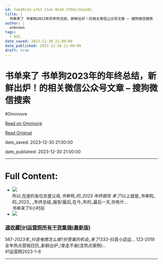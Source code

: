 ```yaml
---
id: fab40c3a-a7b3-11ee-9e3d-3f84cc91ee91
title: |
  书单来了 书单狗2023年的年终总结，新鲜出炉！的相关微信公众号文章 – 搜狗微信搜索
author: |
  unknown
tags:
  - RSS
date_saved: 2023-12-30 21:00:00
date_published: 2023-12-30 21:00:00
draft: true
---
```


# 书单来了 书单狗2023年的年终总结，新鲜出炉！的相关微信公众号文章 – 搜狗微信搜索
#Omnivore

[Read on Omnivore](https://omnivore.app/me/2023-18cbeec1024)

[Read Original](http://weixin.sogou.com/weixin?query=%E4%B9%A6%E5%8D%95%E6%9D%A5%E4%BA%86+%E4%B9%A6%E5%8D%95%E7%8B%972023%E5%B9%B4%E7%9A%84%E5%B9%B4%E7%BB%88%E6%80%BB%E7%BB%93%EF%BC%8C%E6%96%B0%E9%B2%9C%E5%87%BA%E7%82%89%EF%BC%81&type=2)

date_saved: 2023-12-30 21:00:00

date_published: 2023-12-30 21:00:00

--- 

# Full Content: 

* [![](https://proxy-prod.omnivore-image-cache.app/0x0,sBeZTTosF4Kwgji-gsmRfgbcgzu4j3xBZ6Hg80sh0ejk/http://img01.sogoucdn.com/v2/thumb?appid=201147&url=https%3A%2F%2Fmmbiz.qpic.cn%2Fsz_mmbiz_jpg%2FO8icMfAgiagKicZXulzyeibndpRSdMXXdK0ySQTJibKCZFMjvfPpe73kTib4iaEibuSlGYhYQZciaMr3UiaCMEIvx1Sib3Xew%2F0%3Fwx_fmt%3Djpeg&sign=b1a6887e21e974ca292e3bc70b9680dc)](http://weixin.sogou.com/link?url=dn9a%5F-gY295K0Rci%5FxozVXfdMkSQTLW6cwJThYulHEtVjXrGTiVgS6aGLRhYg8mzWOSUcOmBA8kOljaTLhc1PlqXa8Fplpd919JuUv8uV0X8Qybe71Ir-Qd2zPNE-nJCCZd97RDZdNfF8FRAZQ267y%5Fw4-37Obt4oeS2PAvdBC8pVJd-SAQMzqQQm-CVwexGrFp7KdYWvUVdpnS3DOPR-STCSyB8f9oWn8beg3RNkpmNVqs3qqHKvi84naJ2snOHfAe4SN8YL830OK9DLfgmPA..&type=2&query=%E4%B9%A6%E5%8D%95%E6%9D%A5%E4%BA%86%20%E4%B9%A6%E5%8D%95%E7%8B%972023%E5%B9%B4%E7%9A%84%E5%B9%B4%E7%BB%88%E6%80%BB%E7%BB%93%EF%BC%8C%E6%96%B0%E9%B2%9C%E5%87%BA%E7%82%89%EF%BC%81&token=ACE32D1407D288513A3C37F3F0F5C5EA3A137F83659121CA)  
所以,在座的各位衣食父母,_书单狗_的_2023_ _年终报告_ _来了_!以上就是_书单狗_的_2023_ _年终总结_报告!最后,在今_年的_最后一天,你有什...  
书单来了6小时前
* [![](https://proxy-prod.omnivore-image-cache.app/0x0,s7F7_4LE5-_zV5FERdqguRjYuHT00hir9gXhc1Gjcdlo/http://img01.sogoucdn.com/v2/thumb?appid=201147&url=https%3A%2F%2Fmmbiz.qpic.cn%2Fsz_mmbiz_jpg%2F1iaeCtyO00woX7mnuT7fo3zZzRUQNvUhrh6w7jsxfACrs4gmvWtlmiaU14pHvWvXIXtTNibpiaFiaPyGeS3oJk9VH4w%2F0%3Fwx_fmt%3Djpeg&sign=7046babb02b89ba3414f1393a29fab79)](http://weixin.sogou.com/link?url=dn9a%5F-gY295K0Rci%5FxozVXfdMkSQTLW6cwJThYulHEtVjXrGTiVgS6aGLRhYg8mzWOSUcOmBA8kOljaTLhc1PlqXa8Fplpd9cAg534-03CiY6TxLxruxn7tL5ZZ8bXJkVpNBcFOOSGy3SX9vSXYFBK-VmJ04-Umh2JJigMvR0dvjFRLyaTawHJDl1gIOI3aZ6PYg8th-bwQ2XQFur4srAk%5FzGHSFDHB7mrKOcW9GgIt8mYGO2NpBfRMuPKNlyiY2f7h6Z8HVm2EYJSSFPgfogQ..&type=2&query=%E4%B9%A6%E5%8D%95%E6%9D%A5%E4%BA%86%20%E4%B9%A6%E5%8D%95%E7%8B%972023%E5%B9%B4%E7%9A%84%E5%B9%B4%E7%BB%88%E6%80%BB%E7%BB%93%EF%BC%8C%E6%96%B0%E9%B2%9C%E5%87%BA%E7%82%89%EF%BC%81&token=ACE32D1407D288513A3C37F3F0F5C5EA3A137F83659121CA)  
### [速收藏|91运营网所有干货集锦(最新版)](http://weixin.sogou.com/link?url=dn9a%5F-gY295K0Rci%5FxozVXfdMkSQTLW6cwJThYulHEtVjXrGTiVgS6aGLRhYg8mzWOSUcOmBA8kOljaTLhc1PlqXa8Fplpd9cAg534-03CiY6TxLxruxn7tL5ZZ8bXJkVpNBcFOOSGy3SX9vSXYFBK-VmJ04-Umh2JJigMvR0dvjFRLyaTawHJDl1gIOI3aZ6PYg8th-bwQ2XQFur4srAk%5FzGHSFDHB7mrKOcW9GgIt8mYGO2NpBfRMuPKNlyiY2f7h6Z8HVm2EYJSSFPgfogQ..&type=2&query=%E4%B9%A6%E5%8D%95%E6%9D%A5%E4%BA%86%20%E4%B9%A6%E5%8D%95%E7%8B%972023%E5%B9%B4%E7%9A%84%E5%B9%B4%E7%BB%88%E6%80%BB%E7%BB%93%EF%BC%8C%E6%96%B0%E9%B2%9C%E5%87%BA%E7%82%89%EF%BC%81&token=ACE32D1407D288513A3C37F3F0F5C5EA3A137F83659121CA)  
567-_2023年_抖音电商怎么做?抄答案的机会_来了_!333-抖音小店运... 123-2019全年热点营销日历_新鲜出炉_!拿走不谢(含热点案例)...  
91运营网2023-1-6

---

